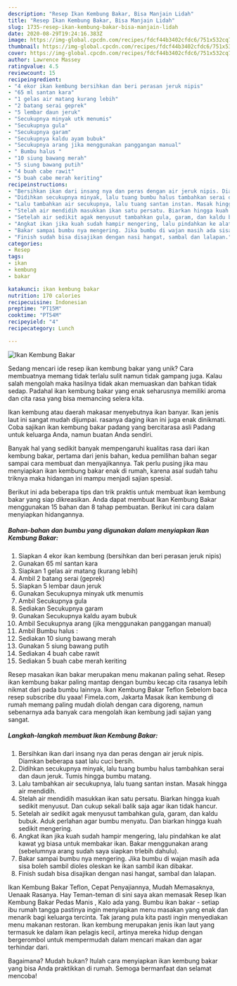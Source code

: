 ```yaml
---
description: "Resep Ikan Kembung Bakar, Bisa Manjain Lidah"
title: "Resep Ikan Kembung Bakar, Bisa Manjain Lidah"
slug: 1735-resep-ikan-kembung-bakar-bisa-manjain-lidah
date: 2020-08-29T19:24:16.383Z
image: https://img-global.cpcdn.com/recipes/fdcf44b3402cfdc6/751x532cq70/ikan-kembung-bakar-foto-resep-utama.jpg
thumbnail: https://img-global.cpcdn.com/recipes/fdcf44b3402cfdc6/751x532cq70/ikan-kembung-bakar-foto-resep-utama.jpg
cover: https://img-global.cpcdn.com/recipes/fdcf44b3402cfdc6/751x532cq70/ikan-kembung-bakar-foto-resep-utama.jpg
author: Lawrence Massey
ratingvalue: 4.5
reviewcount: 15
recipeingredient:
- "4 ekor ikan kembung bersihkan dan beri perasan jeruk nipis"
- "65 ml santan kara"
- "1 gelas air matang kurang lebih"
- "2 batang serai geprek"
- "5 lembar daun jeruk"
- "Secukupnya minyak utk menumis"
- "Secukupnya gula"
- "Secukupnya garam"
- "Secukupnya kaldu ayam bubuk"
- "Secukupnya arang jika menggunakan panggangan manual"
- " Bumbu halus "
- "10 siung bawang merah"
- "5 siung bawang putih"
- "4 buah cabe rawit"
- "5 buah cabe merah keriting"
recipeinstructions:
- "Bersihkan ikan dari insang nya dan peras dengan air jeruk nipis. Diamkan beberapa saat lalu cuci bersih."
- "Didihkan secukupnya minyak, lalu tuang bumbu halus tambahkan serai dan daun jeruk. Tumis hingga bumbu matang."
- "Lalu tambahkan air secukupnya, lalu tuang santan instan. Masak hingga air mendidih."
- "Stelah air mendidih masukkan ikan satu persatu. Biarkan hingga kuah sedikit menyusut. Dan cukup sekali balik saja agar ikan tidak hancur."
- "Setelah air sedikit agak menyusut tambahkan gula, garam, dan kaldu bubuk. Aduk perlahan agar bumbu menyatu. Dan biarkan hingga kuah sedikit mengering."
- "Angkat ikan jika kuah sudah hampir mengering, lalu pindahkan ke alat kawat yg biasa untuk membakar ikan. Bakar menggunakan arang (sebelumnya arang sudah saya siapkan trlebih dahulu)."
- "Bakar sampai bumbu nya mengering. Jika bumbu di wajan masih ada sisa boleh sambil dioles oleskan ke ikan sambil ikan dibakar."
- "Finish sudah bisa disajikan dengan nasi hangat, sambal dan lalapan."
categories:
- Resep
tags:
- ikan
- kembung
- bakar

katakunci: ikan kembung bakar 
nutrition: 170 calories
recipecuisine: Indonesian
preptime: "PT15M"
cooktime: "PT54M"
recipeyield: "4"
recipecategory: Lunch

---
```



![Ikan Kembung Bakar](https://img-global.cpcdn.com/recipes/fdcf44b3402cfdc6/751x532cq70/ikan-kembung-bakar-foto-resep-utama.jpg)

Sedang mencari ide resep ikan kembung bakar yang unik? Cara membuatnya memang tidak terlalu sulit namun tidak gampang juga. Kalau salah mengolah maka hasilnya tidak akan memuaskan dan bahkan tidak sedap. Padahal ikan kembung bakar yang enak seharusnya memiliki aroma dan cita rasa yang bisa memancing selera kita.

Ikan kembung atau daerah makasar menyebutnya ikan banyar. Ikan jenis laut ini sangat mudah dijumpai. rasanya daging ikan ini juga enak dinikmati. Coba sajikan ikan kembung bakar padang yang bercitarasa asli Padang untuk keluarga Anda, namun buatan Anda sendiri.

Banyak hal yang sedikit banyak mempengaruhi kualitas rasa dari ikan kembung bakar, pertama dari jenis bahan, kedua pemilihan bahan segar sampai cara membuat dan menyajikannya. Tak perlu pusing jika mau menyiapkan ikan kembung bakar enak di rumah, karena asal sudah tahu triknya maka hidangan ini mampu menjadi sajian spesial.


Berikut ini ada beberapa tips dan trik praktis untuk membuat ikan kembung bakar yang siap dikreasikan. Anda dapat membuat Ikan Kembung Bakar menggunakan 15 bahan dan 8 tahap pembuatan. Berikut ini cara dalam menyiapkan hidangannya.

<!--inarticleads1-->

##### Bahan-bahan dan bumbu yang digunakan dalam menyiapkan Ikan Kembung Bakar:

1. Siapkan 4 ekor ikan kembung (bersihkan dan beri perasan jeruk nipis)
1. Gunakan 65 ml santan kara
1. Siapkan 1 gelas air matang (kurang lebih)
1. Ambil 2 batang serai (geprek)
1. Siapkan 5 lembar daun jeruk
1. Gunakan Secukupnya minyak utk menumis
1. Ambil Secukupnya gula
1. Sediakan Secukupnya garam
1. Gunakan Secukupnya kaldu ayam bubuk
1. Ambil Secukupnya arang (jika menggunakan panggangan manual)
1. Ambil  Bumbu halus :
1. Sediakan 10 siung bawang merah
1. Gunakan 5 siung bawang putih
1. Sediakan 4 buah cabe rawit
1. Sediakan 5 buah cabe merah keriting


Resep masakan ikan bakar merupakan menu makanan paling sehat. Resep ikan kembung bakar paling mantap dengan bumbu kecap cita rasanya lebih nikmat dari pada bumbu lainnya. Ikan Kembung Bakar Teflon Sebelom baca resep subscribe dlu yaaa! Fimela.com, Jakarta Masak ikan kembung di rumah memang paling mudah diolah dengan cara digoreng, namun sebenarnya ada banyak cara mengolah ikan kembung jadi sajian yang sangat. 

<!--inarticleads2-->

##### Langkah-langkah membuat Ikan Kembung Bakar:

1. Bersihkan ikan dari insang nya dan peras dengan air jeruk nipis. Diamkan beberapa saat lalu cuci bersih.
1. Didihkan secukupnya minyak, lalu tuang bumbu halus tambahkan serai dan daun jeruk. Tumis hingga bumbu matang.
1. Lalu tambahkan air secukupnya, lalu tuang santan instan. Masak hingga air mendidih.
1. Stelah air mendidih masukkan ikan satu persatu. Biarkan hingga kuah sedikit menyusut. Dan cukup sekali balik saja agar ikan tidak hancur.
1. Setelah air sedikit agak menyusut tambahkan gula, garam, dan kaldu bubuk. Aduk perlahan agar bumbu menyatu. Dan biarkan hingga kuah sedikit mengering.
1. Angkat ikan jika kuah sudah hampir mengering, lalu pindahkan ke alat kawat yg biasa untuk membakar ikan. Bakar menggunakan arang (sebelumnya arang sudah saya siapkan trlebih dahulu).
1. Bakar sampai bumbu nya mengering. Jika bumbu di wajan masih ada sisa boleh sambil dioles oleskan ke ikan sambil ikan dibakar.
1. Finish sudah bisa disajikan dengan nasi hangat, sambal dan lalapan.


Ikan Kembung Bakar Teflon, Cepat Penyajiannya, Mudah Memasaknya, Uenaak Rasanya. Hay Teman-teman di sini saya akan memasak Resep Ikan Kembung Bakar Pedas Manis , Kalo ada yang. Bumbu ikan bakar - setiap ibu rumah tangga pastinya ingin menyiapkan menu masakan yang enak dan menarik bagi keluarga tercinta. Tak jarang pula kita pasti ingin menyediakan menu makanan restoran. Ikan kembung merupakan jenis ikan laut yang termasuk ke dalam ikan pelagis kecil, artinya mereka hidup dengan bergerombol untuk mempermudah dalam mencari makan dan agar terhindar dari. 

Bagaimana? Mudah bukan? Itulah cara menyiapkan ikan kembung bakar yang bisa Anda praktikkan di rumah. Semoga bermanfaat dan selamat mencoba!
